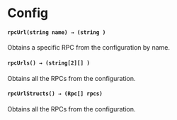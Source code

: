 # Config

#### **`rpcUrl(string name) → (string )`**

Obtains a specific RPC from the configuration by name.

#### **`rpcUrls() → (string[2][] )`**

Obtains all the RPCs from the configuration.

#### **`rpcUrlStructs() → (Rpc[] rpcs)`**

Obtains all the RPCs from the configuration.

